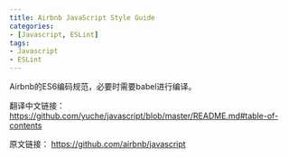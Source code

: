 ```yaml
---
title: Airbnb JavaScript Style Guide
categories: 
- [Javascript, ESLint]
tags: 
- Javascript
- ESLint
---
```




Airbnb的ES6编码规范，必要时需要babel进行编译。

翻译中文链接： https://github.com/yuche/javascript/blob/master/README.md#table-of-contents

原文链接： https://github.com/airbnb/javascript